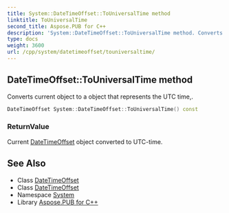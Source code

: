 ```yaml
---
title: System::DateTimeOffset::ToUniversalTime method
linktitle: ToUniversalTime
second_title: Aspose.PUB for C++
description: 'System::DateTimeOffset::ToUniversalTime method. Converts current object to a object that represents the UTC time, in C++.'
type: docs
weight: 3600
url: /cpp/system/datetimeoffset/touniversaltime/
---
```

## DateTimeOffset::ToUniversalTime method


Converts current object to a object that represents the UTC time,.

```cpp
DateTimeOffset System::DateTimeOffset::ToUniversalTime() const
```


### ReturnValue

Current [DateTimeOffset](../) object converted to UTC-time.

## See Also

* Class [DateTimeOffset](../)
* Class [DateTimeOffset](../)
* Namespace [System](../../)
* Library [Aspose.PUB for C++](../../../)
